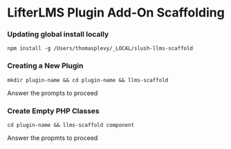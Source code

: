 LifterLMS Plugin Add-On Scaffolding
===================================

### Updating global install locally

`npm install -g /Users/thomasplevy/_LOCAL/slush-llms-scaffold`

### Creating a New Plugin

`mkdir plugin-name && cd plugin-name && llms-scaffold`

Answer the prompts to proceed

### Create Empty PHP Classes

`cd plugin-name && llms-scaffold component`

Answer the propmts to proceed